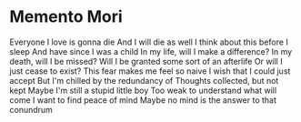 # Memento Mori
Everyone I love is gonna die
And I will die as well
I think about this before I sleep
And have since I was a child
In my life, will I make a difference?
In my death, will I be missed?
Will I be granted some sort of an afterlife
Or will I just cease to exist?
This fear makes me feel so naive
I wish that I could just accept
But I'm chilled by the redundancy of
Thoughts collected, but not kept
Maybe I'm still a stupid little boy
Too weak to understand what will come
I want to find peace of mind
Maybe no mind is the answer to that conundrum
